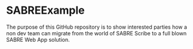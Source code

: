 # SABREExample
The purpose of this GitHub repository is to show interested parties how a non dev team can migrate from the world of SABRE Scribe to a full blown SABRE Web App solution. 
